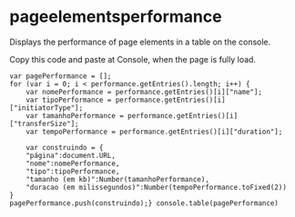 # pageelementsperformance
Displays the performance of page elements in a table on the console.

Copy this code and paste at Console, when the page is fully load.

	var pagePerformance = [];
	for (var i = 0; i < performance.getEntries().length; i++) {
		var nomePerformance = performance.getEntries()[i]["name"];
		var tipoPerformance = performance.getEntries()[i]["initiatorType"];
		var tamanhoPerformance = performance.getEntries()[i]["transferSize"];
		var tempoPerformance = performance.getEntries()[i]["duration"];

		var construindo = {
		"página":document.URL,
	    "nome":nomePerformance,
	    "tipo":tipoPerformance,
	    "tamanho (em kb)":Number(tamanhoPerformance),
	    "duracao (em milissegundos)":Number(tempoPerformance.toFixed(2))
	}
	pagePerformance.push(construindo);} console.table(pagePerformance)
